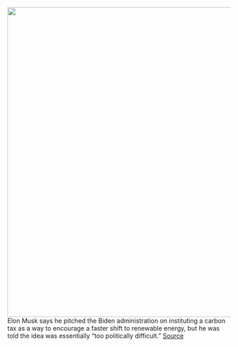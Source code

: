 <img src='https://cdn.vox-cdn.com/thumbor/RyU6q6el4iUKXHfVe67AFvHZbl0=/0x0:5568x3712/1200x800/filters:focal(2339x1411:3229x2301)/cdn.vox-cdn.com/uploads/chorus_image/image/68811125/1228323129.0.jpg' width='700px' /><br/>
Elon Musk says he pitched the Biden administration on instituting a carbon tax as a way to encourage a faster shift to renewable energy, but he was told the idea was essentially “too politically difficult.”
<a href='https://www.theverge.com/2021/2/12/22280410/elon-musk-joe-biden-carbon-tax'> Source <a/>